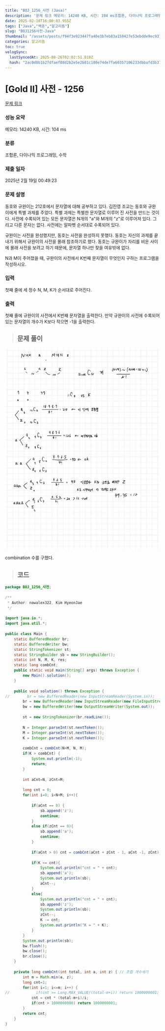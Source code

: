 ```yaml
---
title: "BOJ_1256_사전 (Java)"
description: '문제 링크 메모리: 14240 KB, 시간: 104 ms조합론, 다이나믹 프로그래밍, 수학2025년 2월 19일 00:49:23combination 수를 구했다./\*\*Author: nowalex322, Kim HyeonJae\*/import java.io.;impo'
date: 2025-02-18T16:00:03.955Z
tags: ["Java","백준","알고리즘"]
slug: "BOJ1256사전-Java"
thumbnail: "/assets/posts/f94f3e923447fa40e3b7eb83a150427e53ebdde9ec9374ea67907755c3abb01c.png"
categories: 알고리즘
toc: true
velogSync:
  lastSyncedAt: 2025-08-26T02:02:51.810Z
  hash: "2ac0d0b1b27dfaef88d2b2e5e2b81c180e74de7fa60357106233dbbafd3b37b4"
---
```


# [Gold II] 사전 - 1256 

[문제 링크](https://www.acmicpc.net/problem/1256) 

### 성능 요약

메모리: 14240 KB, 시간: 104 ms

### 분류

조합론, 다이나믹 프로그래밍, 수학

### 제출 일자

2025년 2월 19일 00:49:23

### 문제 설명

<p>동호와 규완이는 212호에서 문자열에 대해 공부하고 있다. 김진영 조교는 동호와 규완이에게 특별 과제를 주었다. 특별 과제는 특별한 문자열로 이루어 진 사전을 만드는 것이다. 사전에 수록되어 있는 모든 문자열은 N개의 "a"와 M개의 "z"로 이루어져 있다. 그리고 다른 문자는 없다. 사전에는 알파벳 순서대로 수록되어 있다.</p>

<p>규완이는 사전을 완성했지만, 동호는 사전을 완성하지 못했다. 동호는 자신의 과제를 끝내기 위해서 규완이의 사전을 몰래 참조하기로 했다. 동호는 규완이가 자리를 비운 사이에 몰래 사전을 보려고 하기 때문에, 문자열 하나만 찾을 여유밖에 없다.</p>

<p>N과 M이 주어졌을 때, 규완이의 사전에서 K번째 문자열이 무엇인지 구하는 프로그램을 작성하시오.</p>

### 입력 

 <p>첫째 줄에 세 정수 N, M, K가 순서대로 주어진다.</p>

### 출력 

 <p>첫째 줄에 규완이의 사전에서 K번째 문자열을 출력한다. 만약 규완이의 사전에 수록되어 있는 문자열의 개수가 K보다 작으면 -1을 출력한다.</p>

> ## 문제 풀이

![](/assets/posts/f94f3e923447fa40e3b7eb83a150427e53ebdde9ec9374ea67907755c3abb01c.png)

combination 수를 구했다.

> ## 코드

```java
package BOJ_1256_사전;
        
/**
 * Author: nowalex322, Kim HyeonJae
 */

import java.io.*;
import java.util.*;

public class Main {
    static BufferedReader br;
    static BufferedWriter bw;
    static StringTokenizer st;
    static StringBuilder sb = new StringBuilder();
    static int N, M, K, res;
    static long combCnt;
    public static void main(String[] args) throws Exception {
        new Main().solution();
    }

    public void solution() throws Exception {
//        br = new BufferedReader(new InputStreamReader(System.in));
        br = new BufferedReader(new InputStreamReader(new FileInputStream("src/main/java/BOJ_1256_사전/input.txt")));
        bw = new BufferedWriter(new OutputStreamWriter(System.out));
        
        st = new StringTokenizer(br.readLine());

        N = Integer.parseInt(st.nextToken());
        M = Integer.parseInt(st.nextToken());
        K = Integer.parseInt(st.nextToken());

        combCnt = combCnt(N+M, N, M);
        if(K > combCnt) {
            System.out.println(-1);
            return;
        }

        int aCnt=N, zCnt=M;

        long cnt = 0;
        for(int i=0; i<N+M; i++){

            if(aCnt == 0) {
                sb.append('z');
                continue;
            }
            else if(zCnt == 0){
                sb.append('a');
                continue;
            }

            if(aCnt > 0) cnt = combCnt(aCnt + zCnt - 1, aCnt -1, zCnt);

            if(K <= cnt){
                System.out.println("cnt = " + cnt);
                sb.append('a');
                System.out.println(sb);
                aCnt--;
            }
            else{
                System.out.println("cnt = " + cnt);
                sb.append('z');
                System.out.println(sb);
                zCnt--;
                K -= cnt;
                System.out.println("K = " + K);
            }
        }
        System.out.println(sb);
        bw.flush();
        bw.close();
        br.close();
    }

    private long combCnt(int total, int a, int z) { // 조합 개수세기
        int m = Math.min(a, z);
        long cnt=1;
        for(int i=1; i<=m; i++) {
//            if(cnt >= Long.MAX_VALUE/(total-m+i)) return 1000000001;
            cnt = cnt * (total-m+i)/i;
            if(cnt > 1000000000) return 1000000001;
        }
        return cnt;
    }
}
```